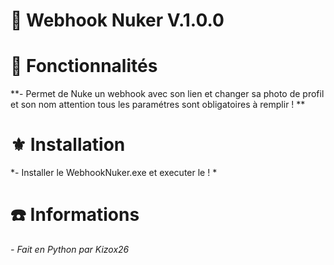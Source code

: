 # 📗 __Webhook Nuker V.1.0.0__


# 🔧 __Fonctionnalités__ 

**- Permet de Nuke un webhook avec son lien et changer sa photo de profil et son nom attention tous les paramétres sont obligatoires à remplir ! **

#  ⚜️ __Installation__ 

*- Installer le WebhookNuker.exe et executer le ! * 

#  ☎️ __Informations__ 

*- Fait en Python par Kizox26*
